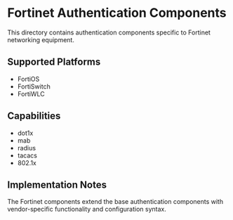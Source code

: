# Fortinet Authentication Components

This directory contains authentication components specific to Fortinet networking equipment.

## Supported Platforms

- FortiOS
- FortiSwitch
- FortiWLC

## Capabilities

- dot1x
- mab
- radius
- tacacs
- 802.1x

## Implementation Notes

The Fortinet components extend the base authentication components with vendor-specific 
functionality and configuration syntax.
